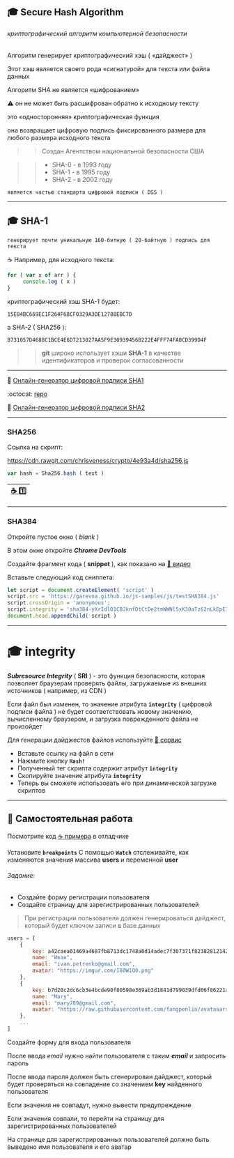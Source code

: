 ## :mortar_board: Secure Hash Algorithm
###### криптографический алгоритм компьютерной безопасности

Алгоритм генерирует криптографический хэш ( «дайджест» )
 
Этот хэш является своего рода «сигнатурой» для текста или файла данных

Алгоритм SHA не является «шифрованием»

:warning: он не может быть расшифрован обратно к исходному тексту

это «односторонняя» криптографическая функция 

она возвращает цифровую подпись фиксированного размера для любого размера исходного текста

>> Создан Агентством национальной безопасности США

>> * SHA-0 - в 1993 году
>> * SHA-1 - в 1995 году
>> * SHA-2 - в 2002 году

    является частью стандарта цифровой подписи ( DSS )
***
## :mortar_board: SHA-1 

    генерирует почти уникальную 160-битную ( 20-байтную ) подпись для текста

:coffee:
    Например, для исходного текста:
```javascript
for ( var x of arr ) {
     console.log ( x )
}
```
криптографический хэш SHA-1 будет:

    15E84BC669EC1F264F68CF0329A3DE12788EBC7D

а  SHA-2 ( SHA256 ):

    B731057D4688C1BCE4E6D7213027AA5F9E30939456B222E4FFF74FA0CD399D4F

>> **git** широко использует хэши **SHA-1** в качестве идентификаторов и проверок согласованности

***

:link: [ Онлайн-генератор цифровой подписи SHA1](https://passwordsgenerator.net/sha1-hash-generator/)

:octocat: [ repo](https://github.com/emn178/js-sha1)

:link: [ Онлайн-генератор цифровой подписи SHA2](https://passwordsgenerator.net/sha256-hash-generator/)

***

### SHA256

Ссылка на скрипт:

https://cdn.rawgit.com/chrisveness/crypto/4e93a4d/sha256.js

```javascript
var hash = Sha256.hash ( text )
``` 

| [:coffee: :one:](https://garevna.github.io/js-samples/#07) |
|-|

***

### SHA384

Откройте пустое окно ( _blank_ )

В этом окне откройте **_Chrome DevTools_**

Создайте  фрагмент кода ( **snippet** ), как показано на [:movie_camera: видео](https://www.youtube.com/watch?v=xg9qsryE8Hk)

Вставьте следующий код сниппета:
```javascript
let script = document.createElement( 'script' )
script.src = 'https://garevna.github.io/js-samples/js/testSHA384.js'
script.crossOrigin = 'anonymous';
script.integrity = 'sha384-yXrIdlO1CBJknfDtCtDe2tmWWNl5xK30aTz62nLkEpEIBRD3OGi7+To7hfKRaUZ/'
document.head.appendChild( script )
```

***

# :mortar_board: integrity

**_Subresource Integrity_** ( **SRI** ) - это функция безопасности, которая позволяет браузерам проверять файлы, загружаемые из внешних источников ( например, из CDN )

Если файл был изменен, то значение атрибута  **`integrity`** ( цифровой подписи файла ) не будет соответствовать новому значению, вычисленному браузером, и загрузка поврежденного файла не произойдет

Для генерации дайджестов файлов используйте [:link: сервис](https://www.srihash.org/)

* Вставьте ссылку на файл в сети
* Нажмите  кнопку   **`Hash!`**
* Полученный тег скрипта содержит атрибут **`integrity`**
* Скопируйте значение атрибута **`integrity`**
* Теперь вы сможете использовать его при динамической загрузке скриптов

***

## :briefcase: Самостоятельная работа

Посмотрите код [:coffee: примера](https://garevna.github.io/js-samples/#09) в отладчике

Установите **`breakpoints`**
С помощью **`Watch`** отслеживайте, как изменяются значения массива  **users** и переменной **user**

###### Задание:

* Создайте форму регистрации пользователя
* Создайте страницу для зарегистрированных пользователей

> При регистрации пользователя должен генерироваться дайджест, который будет ключом записи в базе данных

```javascript
users = [
    {
        key: a42caea01469a4687fb8713dc1748a0d14adec7f307371f82382812142ee2c58,
        name: "Иван",
        email: "ivan.petrenko@gmail.com",
        avatar: "https://imgur.com/I80W1Q0.png"
    },
    {
        key: b7d20c2dc6cb3e4bcde90f80598e369ab3d1841d799039dfd06f86221af10fd8,
        name: "Mary",
        email: "mary789@gmail.com",
        avatar: "https://raw.githubusercontent.com/fangpenlin/avataaars/HEAD/avataaars-example.png"
    },
    ...
]
```

Создайте форму для входа пользователя

После ввода _email_ нужно найти пользователя с таким _**email**_ и запросить пароль

После ввода пароля должен быть сгенерирован дайджест, который будет проверяться на совпадение со значением **key**
найденного пользователя

Если значения не совпадут, нужно вывести предупреждение

Если значения совпали, то перейти на страницу для зарегистрированных пользователей 

На странице для зарегистрированных пользователей должно быть выведено имя пользователя и его аватар
